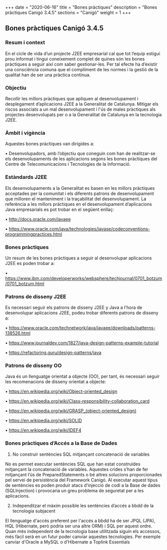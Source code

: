 +++
date        = "2020-06-16"
title       = "Bones pràctiques"
description = "Bones pràctiques Canigó 3.4.5"
sections    = "Canigó"
weight      = 1
+++

## Bones pràctiques Canigó 3.4.5

### Resum i context

En el cicle de vida d’un projecte J2EE empresarial cal que tot l’equip estigui prou informat i tingui coneixement complet de quines són les bones pràctiques a seguir així com saber gestionar-les. Per tal efecte ha d’existir una consciència comuna que el compliment de les normes i la gestió de la qualitat han de ser una pràctica contínua.

### Objectiu

Recollir les millors pràctiques que apliquen al desenvolupament i desplegament d’aplicacions J2EE a la Generalitat de Catalunya.
Mitigar els riscos associats a un mal desenvolupament i l'ús de males pràctiques als projectes desenvolupats per o a la Generalitat de Catalunya en la tecnologia J2EE. 

### Àmbit i vigència

Aquestes bones pràctiques van dirigides a:

• Desenvolupadors, amb l’objectiu que coneguin com han de realitzar-se els desenvolupaments de les aplicacions segons les bones pràctiques del Centre de Telecomunicacions i Tecnologies de la Informació.

### Estàndards J2EE

Els desenvolupaments a la Generalitat es basen en les millors pràctiques acceptades per la comunitat i els diferents patrons de desenvolupament que milloren el manteniment i la traçabilitat del
desenvolupament.
La referència a les millors pràctiques en el desenvolupament d’aplicacions Java empresarials es pot trobar en el següent enllaç: 

• http://docs.oracle.com/javaee

• https://www.oracle.com/java/technologies/javase/codeconventions-programmingpractices.html

### Bones pràctiques

Un resum de les bones pràctiques a seguir al desenvolupar aplicacions J2EE es poden trobar a: 

• https://www.ibm.com/developerworks/websphere/techjournal/0701_botzum/0701_botzum.html

### Patrons de disseny J2EE

Es necessari seguir els patrons de disseny J2EE y Java a l'hora de desenvolupar aplicacions J2EE, podeu trobar diferents patrons de disseny a: 

• https://www.oracle.com/technetwork/java/javaee/downloads/patterns-138526.html

• https://www.journaldev.com/1827/java-design-patterns-example-tutorial

• https://refactoring.guru/design-patterns/java

### Patrons de disseny OO

Java és un llenguatge orientat a objecte (OO), per tant, és necessari seguir les recomenacions de disseny orientat a objecte:

• https://en.wikipedia.org/wiki/Object-oriented_design

• https://en.wikipedia.org/wiki/Class-responsibility-collaboration_card

• https://en.wikipedia.org/wiki/GRASP_(object-oriented_design)

• https://en.wikipedia.org/wiki/SOLID

• https://en.wikipedia.org/wiki/IDEF4

### Bones pràctiques d’Accés a la Base de Dades

1. No construir sentències SQL mitjançant concatenació de variables

No es permet executar sentències SQL que han estat construïdes mitjançant la concatenació de variables. Aquestes crides s’han de fer mitjançant l’ús de PreparedStatements o bé altres solucions proporcionades pel servei de persistència del Framework Canigó. Al executar aquest tipus de sentències es poden produir atacs d’injecció de codi a la Base de dades (SQLInjection) i provocaria un greu problema de seguretat per a les aplicacions.

2. Independitzar el màxim possible les sentències d’accés a bbdd de la tecnologia subjacent

El llenguatge d'accés preferent per l'accés a bbdd ha de ser JPQL (JPA), HQL (Hibernate, però podria ser una altre ORM) i SQL per aquest ordre. Quan més independent de la tecnologia base utilitzada siguin els accessos, més fàcil serà en un futur poder canviar aquestes tecnologies. Per exemple canviar d'Oracle a MySQL o d'Hibernate a Toplink Essentials